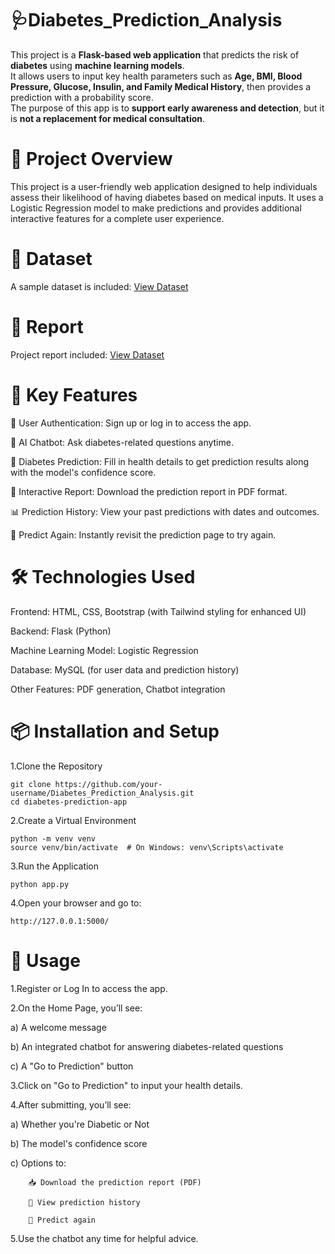 # 🩺Diabetes_Prediction_Analysis

This project is a **Flask-based web application** that predicts the risk of **diabetes** using **machine learning models**.  
It allows users to input key health parameters such as **Age, BMI, Blood Pressure, Glucose, Insulin, and Family Medical History**, then provides a prediction with a probability score.  
The purpose of this app is to **support early awareness and detection**, but it is **not a replacement for medical consultation**.

# 🚀 Project Overview

This project is a user-friendly web application designed to help individuals assess their likelihood of having diabetes based on medical inputs. It uses a Logistic Regression model to make predictions and provides additional interactive features for a complete user experience.

# 📂 Dataset
A sample dataset is included: [View Dataset](https://github.com/AdarshVL/Diabetes_Prediction_Analysis/blob/main/Diabetes_Prediction_Dataset.csv)

# 📂 Report 
Project report included: [View Dataset](https://github.com/AdarshVL/Diabetes_Prediction_Analysis/blob/main/Diabetes_Prediction_Report.pdf)

# 🎯 Key Features

🔐 User Authentication: Sign up or log in to access the app.

🤖 AI Chatbot: Ask diabetes-related questions anytime.

🧮 Diabetes Prediction: Fill in health details to get prediction results along with the model's confidence score.

📄 Interactive Report: Download the prediction report in PDF format.

📊 Prediction History: View your past predictions with dates and outcomes.

🔁 Predict Again: Instantly revisit the prediction page to try again.

# 🛠️ Technologies Used

Frontend: HTML, CSS, Bootstrap (with Tailwind styling for enhanced UI)

Backend: Flask (Python)

Machine Learning Model: Logistic Regression

Database: MySQL (for user data and prediction history)

Other Features: PDF generation, Chatbot integration

# 📦 Installation and Setup

1.Clone the Repository

    git clone https://github.com/your-username/Diabetes_Prediction_Analysis.git
    cd diabetes-prediction-app

2.Create a Virtual Environment

    python -m venv venv
    source venv/bin/activate  # On Windows: venv\Scripts\activate

3.Run the Application

    python app.py
    
4.Open your browser and go to:
    
    http://127.0.0.1:5000/    
    

# 📌 Usage

1.Register or Log In to access the app.

2.On the Home Page, you’ll see:

  a) A welcome message

  b) An integrated chatbot for answering diabetes-related questions

  c) A "Go to Prediction" button

3.Click on "Go to Prediction" to input your health details.

4.After submitting, you’ll see:

  a) Whether you're Diabetic or Not

  b) The model's confidence score

  c) Options to:

        📥 Download the prediction report (PDF)
  
        📜 View prediction history
  
        🔁 Predict again

5.Use the chatbot any time for helpful advice.


